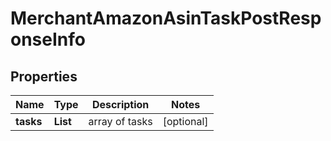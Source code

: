 # MerchantAmazonAsinTaskPostResponseInfo


## Properties

| Name | Type | Description | Notes |
|------------ | ------------- | ------------- | -------------|
**tasks** | **List<MerchantAmazonAsinTaskPostTaskInfo>** | array of tasks |[optional]|